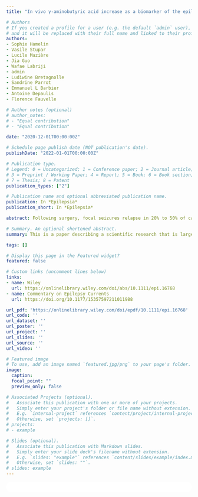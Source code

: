 ```yaml
---
title: "In vivo γ‐aminobutyric acid increase as a biomarker of the epileptogenic zone: An unbiased metabolomics approach"

# Authors
# If you created a profile for a user (e.g. the default `admin` user), write the username (folder name) here
# and it will be replaced with their full name and linked to their profile.
authors:
- Sophie Hamelin
- Vasile Stupar
- Lucile Mazière
- Jia Guo
- Wafae Labriji
- admin
- Ludiwine Bretagnolle
- Sandrine Parrot
- Emmanuel L Barbier
- Antoine Depaulis
- Florence Fauvelle

# Author notes (optional)
# author_notes:
# - "Equal contribution"
# - "Equal contribution"

date: "2020-12-01T00:00:00Z"

# Schedule page publish date (NOT publication's date).
publishDate: "2022-01-01T00:00:00Z"

# Publication type.
# Legend: 0 = Uncategorized; 1 = Conference paper; 2 = Journal article;
# 3 = Preprint / Working Paper; 4 = Report; 5 = Book; 6 = Book section;
# 7 = Thesis; 8 = Patent
publication_types: ["2"]

# Publication name and optional abbreviated publication name.
publication: In *Epilepsia*
publication_short: In *Epilepsia*

abstract: Following surgery, focal seizures relapse in 20% to 50% of cases due to the difficulty of delimiting the epileptogenic zone (EZ) by current imaging or electrophysiological techniques. Here, we evaluate an unbiased metabolomics approach based on ex vivo and in vivo nuclear magnetic resonance spectroscopy (MRS) methods to discriminate the EZ in a mouse model of mesiotemporal lobe epilepsy (MTLE).

# Summary. An optional shortened abstract.
summary: This is a paper describing a scientific research that is largely helped by JET.

tags: []

# Display this page in the Featured widget?
featured: false

# Custom links (uncomment lines below)
links:
- name: Wiley
  url: https://onlinelibrary.wiley.com/doi/abs/10.1111/epi.16768
- name: Commentary on Epilepsy Currents
  url: https://doi.org/10.1177/15357597211011988

url_pdf: 'https://onlinelibrary.wiley.com/doi/epdf/10.1111/epi.16768'
url_code: ''
url_dataset: ''
url_poster: ''
url_project: ''
url_slides: ''
url_source: ''
url_video: ''

# Featured image
# To use, add an image named `featured.jpg/png` to your page's folder.
image:
  caption:
  focal_point: ""
  preview_only: false

# Associated Projects (optional).
#   Associate this publication with one or more of your projects.
#   Simply enter your project's folder or file name without extension.
#   E.g. `internal-project` references `content/project/internal-project/index.md`.
#   Otherwise, set `projects: []`.
# projects:
# - example

# Slides (optional).
#   Associate this publication with Markdown slides.
#   Simply enter your slide deck's filename without extension.
#   E.g. `slides: "example"` references `content/slides/example/index.md`.
#   Otherwise, set `slides: ""`.
# slides: example
---
```


<!-- {{% callout note %}}
Click the *Cite* button above to demo the feature to enable visitors to import publication metadata into their reference management software.
{{% /callout %}}

{{% callout note %}}
Create your slides in Markdown - click the *Slides* button to check out the example.
{{% /callout %}} -->

<!-- Supplementary notes can be added here, including [code, math, and images](https://wowchemy.com/docs/writing-markdown-latex/). -->


<html>
  <style>
    section {
        background: white;
        color: black;
        border-radius: 1em;
        padding: 1em;
        left: 50% }
    #inner {
        display: inline-block;
        display: flex;
        align-items: center;
        justify-content: center }
  </style>
  <section>
    <div id="inner">
      <script type='text/javascript' src='https://d1bxh8uas1mnw7.cloudfront.net/assets/embed.js'></script>
        <span style="float:left";
          class="__dimensions_badge_embed__"
          data-doi="10.1111/epi.16768"
          data-hide-zero-citations="false"
          data-legend="always">
        </span>
      <script async src="https://badge.dimensions.ai/badge.js" charset="utf-8"></script>
        <div  style="float:right";
          data-link-target="_blank"
          data-badge-details="right"
          data-badge-type="medium-donut"
          data-doi="10.1111/epi.16768"
          data-condensed="true"
          data-hide-no-mentions="false"
          class="altmetric-embed">
        </div>
    </div>
    <div id="inner">
      <script type="text/javascript" src="//cdn.plu.mx/widget-summary.js"></script>
        <a href="https://plu.mx/plum/a/?doi=10.1111/epi.16768"
          data-orientation="horizontal"
          class="plumx-summary"
          data-site="plum"
          data-hide-when-empty="false">
        </a>
    </div>
  </section>